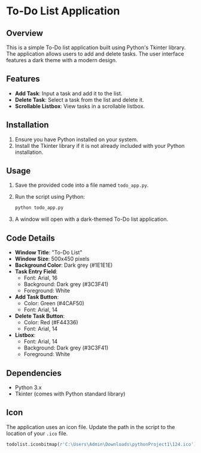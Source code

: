 # To-Do List Application

## Overview

This is a simple To-Do list application built using Python's Tkinter library. The application allows users to add and delete tasks. The user interface features a dark theme with a modern design.

## Features

- **Add Task**: Input a task and add it to the list.
- **Delete Task**: Select a task from the list and delete it.
- **Scrollable Listbox**: View tasks in a scrollable listbox.

## Installation

1. Ensure you have Python installed on your system.
2. Install the Tkinter library if it is not already included with your Python installation.

## Usage

1. Save the provided code into a file named `todo_app.py`.
2. Run the script using Python:

    ```bash
    python todo_app.py
    ```

3. A window will open with a dark-themed To-Do list application.

## Code Details

- **Window Title**: "To-Do List"
- **Window Size**: 500x450 pixels
- **Background Color**: Dark grey (#1E1E1E)
- **Task Entry Field**: 
  - Font: Arial, 16
  - Background: Dark grey (#3C3F41)
  - Foreground: White
- **Add Task Button**:
  - Color: Green (#4CAF50)
  - Font: Arial, 14
- **Delete Task Button**:
  - Color: Red (#F44336)
  - Font: Arial, 14
- **Listbox**:
  - Font: Arial, 14
  - Background: Dark grey (#3C3F41)
  - Foreground: White

## Dependencies

- Python 3.x
- Tkinter (comes with Python standard library)

## Icon

The application uses an icon file. Update the path in the script to the location of your `.ico` file.

```python
todolist.iconbitmap(r'C:\Users\Admin\Downloads\pythonProject1\124.ico')

